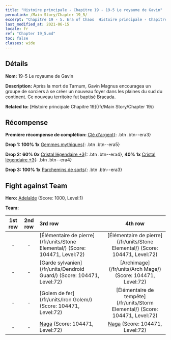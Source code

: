 ```yaml
---
title: "Histoire principale - Chapitre 19 - 19-5 Le royaume de Gavin"
permalink: /Main Story/Chapter 19_5/
excerpt: "Chapitre 19 - 5. Era of Chaos  Histoire principale - Chapitre 19_5. 19-5 Le royaume de Gavin"
last_modified_at: 2021-06-15
locale: fr
ref: "Chapter 19_5.md"
toc: false
classes: wide
---
```


## Détails

 **Nom:** 19-5 Le royaume de Gavin

 **Description:** Après la mort de Tarnum, Gavin Magnus encouragea un groupe de sorciers à se créer un nouveau foyer dans les plaines du sud du continent. Ce nouveau territoire fut baptisé Bracada.

 **Related to:** [Histoire principale Chapitre 19](/fr/Main Story/Chapter 19/)

## Récompense

 **Première récompense de complétion:** [Clé d'argent](/ItemsFR/con_693/){: .btn .btn--era3}

 **Drop 1:** **100% 1x** [Gemmes mythiques](/ItemsFR/mat_65/){: .btn .btn--era5}

 **Drop 2:** **60% 0x** [Cristal légendaire +3](/ItemsFR/mat_59/){: .btn .btn--era4}, **40% 1x** [Cristal légendaire +3](/ItemsFR/mat_59/){: .btn .btn--era4}

 **Drop 3:** **100% 1x** [Parchemins de sorts](/ItemsFR/con_694/){: .btn .btn--era3}


## Fight against Team
 **Hero:** [Adelaïde](/fr/heroes/Adelaide/) (Score: 1000, Level:1)

 **Team:**


  | 1st row | 2nd row | 3rd row | 4th row |
  |:----:|:----:|:----|:----:|
  | - | - | [Élémentaire de pierre](/fr/units/Stone Elemental/) (Score: 104471, Level:72)  | [Élémentaire de pierre](/fr/units/Stone Elemental/) (Score: 104471, Level:72)  |
  | - | - | [Garde sylvanien](/fr/units/Dendroid Guard/) (Score: 104471, Level:72)  | [Archimage](/fr/units/Arch Mage/) (Score: 104471, Level:72)  |
  | - | - | [Golem de fer](/fr/units/Iron Golem/) (Score: 104471, Level:72)  | [Élémentaire de tempête](/fr/units/Storm Elemental/) (Score: 104471, Level:72)  |
  | - | - | [Naga](/fr/units/Naga/) (Score: 104471, Level:72)  | [Naga](/fr/units/Naga/) (Score: 104471, Level:72)  |


